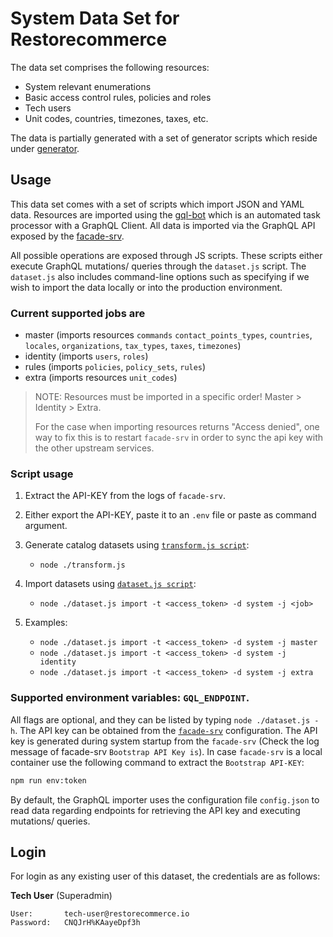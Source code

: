 # System Data Set for Restorecommerce

The data set comprises the following resources:

- System relevant enumerations
- Basic access control rules, policies and roles
- Tech users
- Unit codes, countries, timezones, taxes, etc.

The data is partially generated with a set of generator scripts which reside
under [generator](generator).

## Usage

This data set comes with a set of scripts which import JSON and YAML data.
Resources are imported using the [gql-bot](https://github.com/restorecommerce/gql-bot) which is an automated task processor with a GraphQL Client.
All data is imported via the GraphQL API exposed by the [facade-srv](https://github.com/restorecommerce/facade-srv).

All possible operations are exposed through JS scripts.
These scripts either execute GraphQL mutations/ queries through the `dataset.js` script.
The `dataset.js` also includes command-line options such as specifying if we wish
to import the data locally or into the production environment.

### Current supported jobs are

- master (imports resources `commands` `contact_points_types`, `countries`, `locales`, `organizations`, `tax_types`, `taxes`, `timezones`)
- identity (imports `users`, `roles`)
- rules (imports `policies`, `policy_sets`, `rules`)
- extra (imports resources `unit_codes`)

> NOTE: Resources must be imported in a specific order!
> Master > Identity > Extra.
>
> For the case when importing resources returns "Access denied", one way to fix
> this is to restart `facade-srv` in order to sync the api key with the other
> upstream services.

### Script usage

1. Extract the API-KEY from the logs of `facade-srv`.

2. Either export the API-KEY, paste it to an `.env` file or paste as command argument.

2. Generate catalog datasets using [`transform.js script`](./generator/unit-codes/transform.js):

   - `node ./transform.js`

3. Import datasets using [`dataset.js script`](../../dataset.js):

   - `node ./dataset.js import -t <access_token> -d system -j <job>`

4. Examples:

   - `node ./dataset.js import -t <access_token> -d system -j master`
   - `node ./dataset.js import -t <access_token> -d system -j identity`
   - `node ./dataset.js import -t <access_token> -d system -j extra`

### Supported environment variables: `GQL_ENDPOINT`.

All flags are optional, and they can be listed by typing `node ./dataset.js -h`.
The API key can be obtained from the [`facade-srv`](https://github.com/restorecommerce/facade-srv/blob/master/cfg/config.json#L21) configuration.
The API key is generated during system startup from the `facade-srv` (Check the log message of facade-srv `Bootstrap API Key is`).
In case `facade-srv` is a local container use the following command to extract the `Bootstrap API-KEY`:

```sh
npm run env:token
```

By default, the GraphQL importer uses the configuration file `config.json` to read data regarding endpoints for retrieving the API key
and executing mutations/ queries.

## Login

For login as any existing user of this dataset, the credentials are as follows:

**Tech User** (Superadmin)
```
User:       tech-user@restorecommerce.io
Password:   CNQJrH%KAayeDpf3h
```
